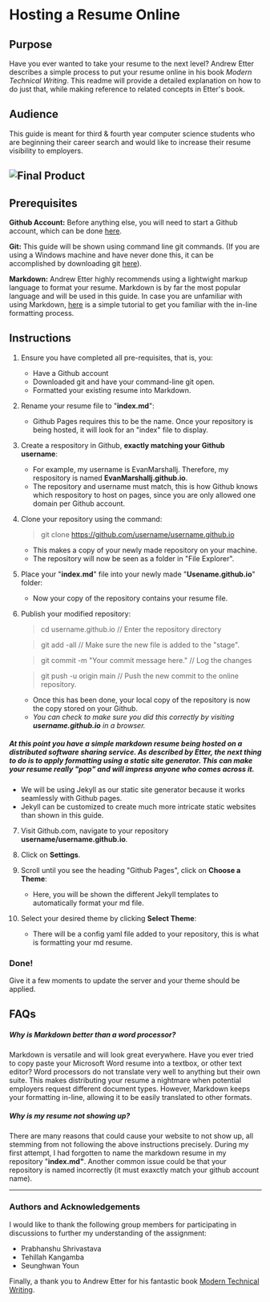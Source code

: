 # Hosting a Resume Online

## Purpose 
Have you ever wanted to take your resume to the next level? Andrew Etter describes a simple process to put your resume online in his book *Modern Technical Writing*. This readme will provide a detailed explanation on how to do just that, while making reference to related concepts in Etter's book.

## Audience
This guide is meant for third & fourth year computer science students who are beginning their career search and would like to increase their resume visibility to employers.

![Final Product](https://media.giphy.com/media/XIrTo38GTZjMNAKCe5/giphy.gif)
---
## Prerequisites
**Github Account:** Before anything else, you will need to start a Github account, which can be done [here](https://github.com/).

**Git:** This guide will be shown using command line git commands. (If you are using a Windows machine and have never done this, it can be accomplished by downloading git [here](https://git-scm.com/downloads)).

**Markdown:** Andrew Etter highly recommends using a lightwight markup language to format your resume. Markdown is by far the most popular language and will be used in this guide. In case you are unfamiliar with using Markdown, [here](https://www.markdowntutorial.com/) is a simple tutorial to get you familiar with the in-line formatting process.

## Instructions
1. Ensure you have completed all pre-requisites, that is, you:
	* Have a Github account
	* Downloaded git and have your command-line git open.
	* Formatted your existing resume into Markdown.

2. Rename your resume file to "**index.md**":
	* Github Pages requires this to be the name. Once your repository is being hosted, it will look for an "index" file to display.

3. Create a respository in Github, **exactly matching your Github username**:
	* For example, my username is EvanMarshallj. Therefore, my respository is named **EvanMarshallj.github.io**.
	* The repository and username must match, this is how Github knows which respository to host on pages, since you are only allowed one domain per Github account.

4. Clone your repository using the command:
	> git clone https://github.com/username/username.github.io
	* This makes a copy of your newly made repository on your machine.
	* The repository will now be seen as a folder in "File Explorer".

5. Place your "**index.md**" file into your newly made "**Usename.github.io**" folder:
	* Now your copy of the repository contains your resume file.

6. Publish your modified repository:
	> cd username.github.io // Enter the repository directory

	> git add -all // Make sure the new file is added to the "stage".

	> git commit -m "Your commit message here." // Log the changes

	> git push -u origin main // Push the new commit to the online repository.

	* Once this has been done, your local copy of the repository is now the copy stored on your Github.
	* *You can check to make sure you did this correctly by visiting **username.github.io** in a browser.*

##### At this point you have a simple markdown resume being hosted on a distributed software sharing service. As described by Etter, the next thing to do is to apply formatting using a static site generator. This can make your resume really "pop" and will impress anyone who comes across it.
* We will be using Jekyll as our static site generator because it works seamlessly with Github pages.
* Jekyll can be customized to create much more intricate static websites than shown in this guide.

7. Visit Github.com, navigate to your repository **username/username.github.io**.

8. Click on **Settings**.

9. Scroll until you see the heading "Github Pages", click on **Choose a Theme**:
	* Here, you will be shown the different Jekyll templates to automatically format your md file.

10. Select your desired theme by clicking **Select Theme**:
	* There will be a config yaml file added to your repository, this is what is formatting your md resume.

### Done! 
Give it a few moments to update the server and your theme should be applied.

## FAQs

##### *Why is Markdown better than a word processor?* 
Markdown is versatile and will look great everywhere. Have you ever tried to copy paste your Microsoft Word resume into a textbox, or other text editor? Word processors do not translate very well to anything but their own suite. This makes distributing your resume a nightmare when potential employers request different document types. However, Markdown keeps your formatting in-line, allowing it to be easily translated to other formats.

##### *Why is my resume not showing up?*
There are many reasons that could cause your website to not show up, all stemming from not following the above instructions precisely. During my first attempt, I had forgotten to name the markdown resume in my repository "**index.md"**. Another common issue could be that your repository is named incorrectly (it must exaxctly match your github account name).

---
### Authors and Acknowledgements
I would like to thank the following group members for participating in discussions to further my understanding of the assignment:

* Prabhanshu Shrivastava
* Tehillah Kangamba
* Seunghwan Youn

Finally, a thank you to Andrew Etter for his fantastic book [Modern Technical Writing](https://www.amazon.ca/Modern-Technical-Writing-Introduction-Documentation-ebook/dp/B01A2QL9SS).
